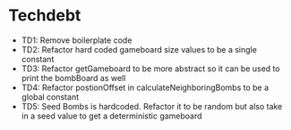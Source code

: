 # Techdebt

- TD1: Remove boilerplate code
- TD2: Refactor hard coded gameboard size values to be a single constant
- TD3: Refactor getGameboard to be more abstract so it can be used to print the bombBoard as well
- TD4: Refactor postionOffset in calculateNeighboringBombs to be a global constant
- TD5: Seed Bombs is hardcoded. Refactor it to be random but also take in a seed value to get a deterministic gameboard
